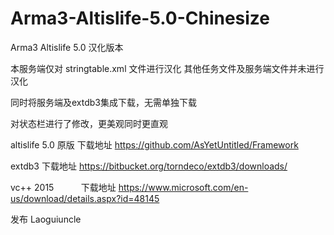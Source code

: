 # Arma3-Altislife-5.0-Chinesize

Arma3 Altislife 5.0 汉化版本 

本服务端仅对 stringtable.xml 文件进行汉化 其他任务文件及服务端文件并未进行汉化

同时将服务端及extdb3集成下载，无需单独下载

对状态栏进行了修改，更美观同时更直观

altislife 5.0 原版   下载地址 https://github.com/AsYetUntitled/Framework

extdb3               下载地址 https://bitbucket.org/torndeco/extdb3/downloads/

vc++ 2015            下载地址 https://www.microsoft.com/en-us/download/details.aspx?id=48145





发布 Laoguiuncle
